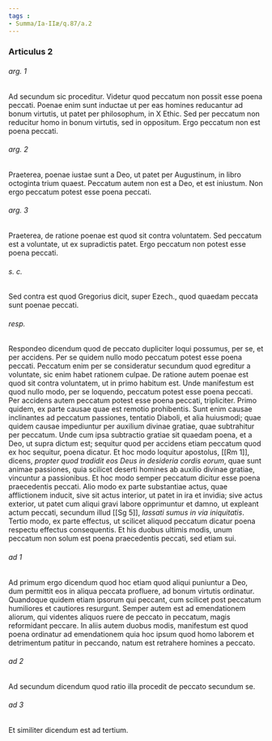 ```yaml
---
tags : 
- Summa/Ia-IIæ/q.87/a.2
---
```


### Articulus 2

###### arg. 1
Ad secundum sic proceditur. Videtur quod peccatum non possit esse poena peccati. Poenae enim sunt inductae ut per eas homines reducantur ad bonum virtutis, ut patet per philosophum, in X Ethic. Sed per peccatum non reducitur homo in bonum virtutis, sed in oppositum. Ergo peccatum non est poena peccati.

###### arg. 2
Praeterea, poenae iustae sunt a Deo, ut patet per Augustinum, in libro octoginta trium quaest. Peccatum autem non est a Deo, et est iniustum. Non ergo peccatum potest esse poena peccati.

###### arg. 3
Praeterea, de ratione poenae est quod sit contra voluntatem. Sed peccatum est a voluntate, ut ex supradictis patet. Ergo peccatum non potest esse poena peccati.

###### s. c.
Sed contra est quod Gregorius dicit, super Ezech., quod quaedam peccata sunt poenae peccati.

###### resp.
Respondeo dicendum quod de peccato dupliciter loqui possumus, per se, et per accidens. Per se quidem nullo modo peccatum potest esse poena peccati. Peccatum enim per se consideratur secundum quod egreditur a voluntate, sic enim habet rationem culpae. De ratione autem poenae est quod sit contra voluntatem, ut in primo habitum est. Unde manifestum est quod nullo modo, per se loquendo, peccatum potest esse poena peccati. Per accidens autem peccatum potest esse poena peccati, tripliciter. Primo quidem, ex parte causae quae est remotio prohibentis. Sunt enim causae inclinantes ad peccatum passiones, tentatio Diaboli, et alia huiusmodi; quae quidem causae impediuntur per auxilium divinae gratiae, quae subtrahitur per peccatum. Unde cum ipsa subtractio gratiae sit quaedam poena, et a Deo, ut supra dictum est; sequitur quod per accidens etiam peccatum quod ex hoc sequitur, poena dicatur. Et hoc modo loquitur apostolus, [[Rm 1]], dicens, *propter quod tradidit eos Deus in desideria cordis eorum*, quae sunt animae passiones, quia scilicet deserti homines ab auxilio divinae gratiae, vincuntur a passionibus. Et hoc modo semper peccatum dicitur esse poena praecedentis peccati. Alio modo ex parte substantiae actus, quae afflictionem inducit, sive sit actus interior, ut patet in ira et invidia; sive actus exterior, ut patet cum aliqui gravi labore opprimuntur et damno, ut expleant actum peccati, secundum illud [[Sg 5]], *lassati sumus in via iniquitatis*. Tertio modo, ex parte effectus, ut scilicet aliquod peccatum dicatur poena respectu effectus consequentis. Et his duobus ultimis modis, unum peccatum non solum est poena praecedentis peccati, sed etiam sui.

###### ad 1
Ad primum ergo dicendum quod hoc etiam quod aliqui puniuntur a Deo, dum permittit eos in aliqua peccata profluere, ad bonum virtutis ordinatur. Quandoque quidem etiam ipsorum qui peccant, cum scilicet post peccatum humiliores et cautiores resurgunt. Semper autem est ad emendationem aliorum, qui videntes aliquos ruere de peccato in peccatum, magis reformidant peccare. In aliis autem duobus modis, manifestum est quod poena ordinatur ad emendationem quia hoc ipsum quod homo laborem et detrimentum patitur in peccando, natum est retrahere homines a peccato.

###### ad 2
Ad secundum dicendum quod ratio illa procedit de peccato secundum se.

###### ad 3
Et similiter dicendum est ad tertium.

